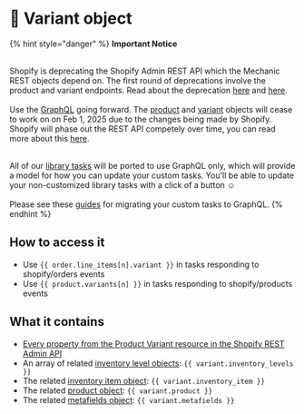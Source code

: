 # 🚫 Variant object

{% hint style="danger" %}
**Important Notice**

\
Shopify is deprecating the Shopify Admin REST API which the Mechanic REST objects depend on. The first round of deprecations involve the product and variant endpoints. Read about the deprecation  [here](https://shopify.dev/docs/apps/build/graphql/migrate/new-product-model#whats-changing) and [here](https://shopify.dev/docs/apps/build/graphql/migrate).\
\
Use the [GraphQL](../../../../core/actions/shopify.md#graphql) going forward. The [product](product.md) and [variant](variant.md) objects will cease to work on on Feb 1, 2025 due to the changes being made by Shopify. Shopify will phase out the REST API competely over time, you can read more about this [here](https://shopify.dev/docs/apps/build/graphql/migrate).

\
All of our [library tasks](https://tasks.mechanic.dev/) will be ported to use GraphQL only, which will provide a model for how you can update your custom tasks. You'll be able to update your non-customized library tasks with a click of a button :relaxed:\
\
Please see these [guides](../../../../resources/converting-tasks-from-shopify-rest-to-graphql/) for migrating your custom tasks to GraphQL.
{% endhint %}

## How to access it

* Use `{{ order.line_items[n].variant }}` in tasks responding to shopify/orders events
* Use `{{ product.variants[n] }}` in tasks responding to shopify/products events

## What it contains

* [Every property from the Product Variant resource in the Shopify REST Admin API](https://shopify.dev/docs/admin-api/rest/reference/products/product-variant#properties)
* An array of related [inventory level objects](inventory-level.md): `{{ variant.inventory_levels }}`
* The related [inventory item object](inventory-item.md): `{{ variant.inventory_item }}`&#x20;
* The related [product object](product.md): `{{ variant.product }}`&#x20;
* The related [metafields object](metafields/metafield-collection.md): `{{ variant.metafields }}`&#x20;
